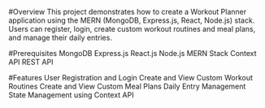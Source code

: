 #Overview
This project demonstrates how to create a Workout Planner application using the MERN (MongoDB, Express.js, React, Node.js) stack. Users can register, login, create custom workout routines and meal plans, and manage their daily entries.

#Prerequisites
MongoDB
Express.js
React.js
Node.js
MERN Stack
Context API
REST API

#Features
User Registration and Login
Create and View Custom Workout Routines
Create and View Custom Meal Plans
Daily Entry Management
State Management using Context API
